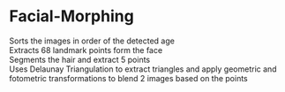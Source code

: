 # Facial-Morphing

Sorts the images in order of the detected age   
Extracts 68 landmark points form the face   
Segments the hair and extract 5 points    
Uses Delaunay Triangulation to extract triangles and apply geometric and fotometric transformations to blend 2 images based on the points     
